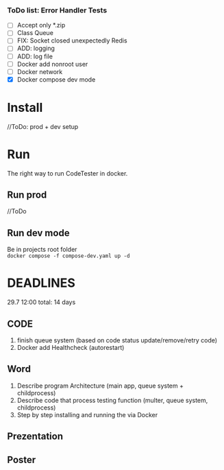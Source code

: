 ### ToDo list: Error Handler Tests
- [ ] Accept only *.zip
- [ ] Class Queue
- [ ] FIX: Socket closed unexpectedly Redis
- [ ] ADD: logging 
- [ ] ADD: log file
- [ ] Docker add nonroot user
- [ ] Docker network
- [x] Docker compose dev mode

# Install 
//ToDo: prod + dev setup
# Run
The right way to run CodeTester in docker.
## Run prod
//ToDo
## Run dev mode
Be in projects root folder <br/>
`docker compose -f compose-dev.yaml up -d`

# DEADLINES
29.7 12:00
total: 14 days 

## CODE
1. finish queue system (based on code status update/remove/retry code)
2. Docker add Healthcheck (autorestart)

## Word
1. Describe program Architecture (main app, queue system + childprocess)
2. Describe code that process testing function (multer, queue system, childprocess) 
3. Step by step installing and running the via Docker

## Prezentation
## Poster
